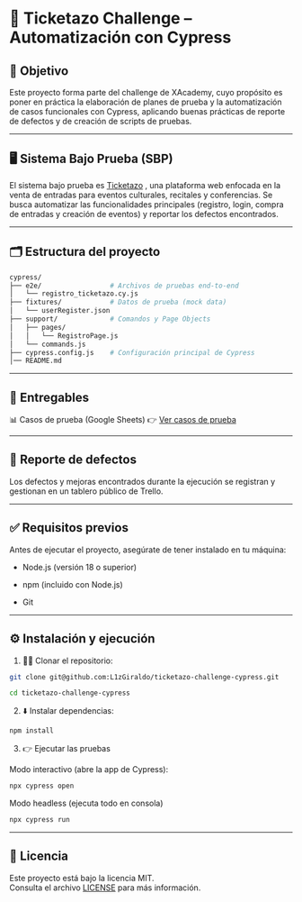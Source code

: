 
# 🎫 Ticketazo Challenge – Automatización con Cypress


## 📌 Objetivo

Este proyecto forma parte del challenge de XAcademy, cuyo propósito es poner en práctica la elaboración de planes de prueba y la automatización de casos funcionales con Cypress, aplicando buenas prácticas de reporte de defectos  y de creación de scripts de pruebas.  

___

## 🖥️ Sistema Bajo Prueba (SBP)

El sistema bajo prueba es [Ticketazo](https://ticketazo.com.ar/) , una plataforma web enfocada en la venta de entradas para eventos culturales, recitales y conferencias. Se busca automatizar las funcionalidades principales (registro, login, compra de entradas y creación de eventos) y reportar los defectos encontrados.

___

## 🗂️ Estructura del proyecto
```bash
cypress/
├── e2e/                 # Archivos de pruebas end-to-end
│   └── registro_ticketazo.cy.js
├── fixtures/            # Datos de prueba (mock data)
│   └── userRegister.json
├── support/             # Comandos y Page Objects
│   ├── pages/
│   │   └── RegistroPage.js
│   └── commands.js
├── cypress.config.js    # Configuración principal de Cypress
│── README.md

```
___

## 📌 Entregables

📊 Casos de prueba (Google Sheets)
👉 [Ver casos de prueba](https://docs.google.com/spreadsheets/d/1YeyZIgGhVAkXvODsFKHLQxGjsXxmq5gBFEAY_VlRB-8/edit?usp=sharing)

___

## 🐞 Reporte de defectos

Los defectos y mejoras encontrados durante la ejecución se registran y gestionan en un tablero público de Trello.

___

## ✅ Requisitos previos

Antes de ejecutar el proyecto, asegúrate de tener instalado en tu máquina:

- Node.js (versión 18 o superior)

- npm (incluido con Node.js)

- Git

___

## ⚙️ Instalación y ejecución

1. 👨‍💻 Clonar el repositorio: 
```bash
git clone git@github.com:L1zGiraldo/ticketazo-challenge-cypress.git

cd ticketazo-challenge-cypress
```
2. ⬇️ Instalar dependencias:
   
```bash
npm install
```

3. 👉 Ejecutar las pruebas

Modo interactivo (abre la app de Cypress):

```bash
npx cypress open
```

Modo headless (ejecuta todo en consola)
```bash
npx cypress run
``` 

___
## 📄 Licencia
Este proyecto está bajo la licencia MIT.  
Consulta el archivo [LICENSE](https://github.com/L1zGiraldo/ticketazo-tests/blob/main/LICENSE) para más información.

